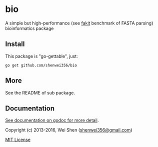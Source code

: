 bio
===

A simple but high-performance 
(see [fakit](https://github.com/shenwei356/fakit#performance-comparison-with-other-tools) benchmark of FASTA parsing) 
bioinformatics package


Install
-------
This package is "go-gettable", just:

    go get github.com/shenwei356/bio


More
----
See the README of sub package.

Documentation
-------------
[See documentation on godoc for more detail](https://godoc.org/github.com/shenwei356/bio/).

Copyright (c) 2013-2016, Wei Shen (shenwei356@gmail.com)

[MIT License](https://github.com/shenwei356/bio/blob/master/LICENSE)
